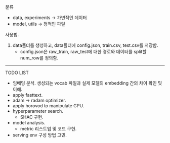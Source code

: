 분류
- data, experiments -> 가변적인 데이터
- model, utils -> 정적인 파일

사용법.
1. data폴더를 생성하고, data폴더에 config.json, train.csv, test.csv를 저장함.
    - config.json은 raw_train, raw_test에 대한 경로와 데이터를 split할 num_row를 정의함.


---
TODO LIST
- 임베딩 분석. 생성되는 vocab 파일과 실제 모델의 embedding 간의 차이 확인 및 이해.
- apply fasttext.
- adam -> radam optimizer.
- apply horovod to manipulate GPU.
- hyperparameter search.
    - SHAC 구현.
- model analysis.
    - metric 리스트업 및 코드 구현.
- serving env 구성 방법 고민.